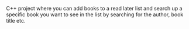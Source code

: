 C++ project where you can add books to a read later list and search up a specific book you want to see in the list by searching for the author, book title etc.
